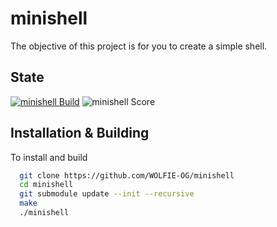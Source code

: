 # minishell

The objective of this project is for you to create a simple shell. 

## State

[![minishell Build](https://img.shields.io/github/actions/workflow/status/WOLFIE-OG/minishell/makefile.yml?style=for-the-badge)](https://github.com/WOLFIE-OG/minishell/actions/workflows/makefile.yml) ![minishell Score](https://img.shields.io/badge/Score-125/100-brightgreen?style=for-the-badge)

## Installation & Building

To install and build

```bash
  git clone https://github.com/WOLFIE-OG/minishell
  cd minishell
  git submodule update --init --recursive
  make
  ./minishell
```
    
